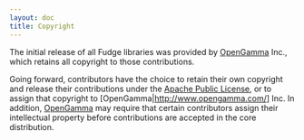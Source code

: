```yaml
---
layout: doc
title: Copyright
---
```


The initial release of all Fudge libraries was provided by [OpenGamma](http://www.opengamma.com/) Inc.,
which retains all copyright to those contributions.

Going forward, contributors have the choice to retain their own copyright and release their contributions
under the [Apache Public License](license.html), or to assign that copyright to
[OpenGamma|http://www.opengamma.com/] Inc. In addition, [OpenGamma](http://www.opengamma.com/) may require that
certain contributors assign their intellectual property before contributions are accepted in the core distribution. 
